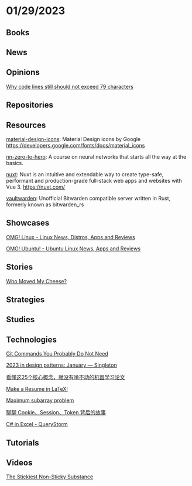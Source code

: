 # 01/29/2023

## Books

## News

## Opinions
[Why code lines still should not exceed 79 characters](https://moaboelez.medium.com/why-code-lines-still-should-not-exceed-79-characters-bf4ec0387296)

## Repositories

## Resources
[material-design-icons](https://github.com/google/material-design-icons): Material Design icons by Google https://developers.google.com/fonts/docs/material_icons

[nn-zero-to-hero](https://github.com/karpathy/nn-zero-to-hero): A course on neural networks that starts all the way at the basics.

[nuxt](https://github.com/nuxt/nuxt): Nuxt is an intuitive and extendable way to create type-safe, performant and production-grade full-stack web apps and websites with Vue 3. https://nuxt.com/

[vaultwarden](https://github.com/dani-garcia/vaultwarden): Unofficial Bitwarden compatible server written in Rust, formerly known as bitwarden_rs

## Showcases
[OMG! Linux - Linux News, Distros, Apps and Reviews](https://www.omglinux.com/)

[OMG! Ubuntu! - Ubuntu Linux News, Apps and Reviews](https://www.omgubuntu.co.uk/)

## Stories
[Who Moved My Cheese?](https://en.wikipedia.org/wiki/Who_Moved_My_Cheese%3F)

## Strategies

## Studies

## Technologies
[Git Commands You Probably Do Not Need](https://myme.no/posts/2023-01-22-git-commands-you-do-not-need.html)

[2023 in design patterns: January — Singleton](https://brunomunizaf.medium.com/2023-in-design-patterns-january-singleton-b63f566cd5f7)

[看懂这25个核心概念，就没有啃不动的机器学习论文](https://mp.weixin.qq.com/s/MGV7vpS0ZSQW0XpM5E0wxA)

[Make a Resume in LaTeX!](https://drshika.me/2022/04/15/latex-resumes)

[Maximum subarray problem](https://en.wikipedia.org/wiki/Maximum_subarray_problem)

[聊聊 Cookie、Session、Token 背后的故事](https://my.oschina.net/u/4526289/blog/5951987)

[C# in Excel - QueryStorm](https://querystorm.com/csharp-in-excel/)

## Tutorials

## Videos
[The Stickiest Non-Sticky Substance](https://www.youtube.com/watch?v=vS0TuIPoeBs)

